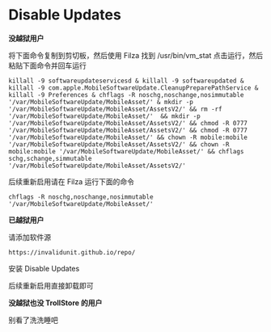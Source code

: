 # Disable Updates

**没越狱用户**

将下面命令复制到剪切板，然后使用 Filza 找到 /usr/bin/vm_stat 点击运行，然后粘贴下面命令并回车运行

	killall -9 softwareupdateservicesd & killall -9 softwareupdated & killall -9 com.apple.MobileSoftwareUpdate.CleanupPreparePathService & killall -9 Preferences & chflags -R noschg,noschange,nosimmutable '/var/MobileSoftwareUpdate/MobileAsset/' & mkdir -p '/var/MobileSoftwareUpdate/MobileAsset/AssetsV2/' && rm -rf '/var/MobileSoftwareUpdate/MobileAsset/'  && mkdir -p '/var/MobileSoftwareUpdate/MobileAsset/AssetsV2/' && chmod -R 0777 '/var/MobileSoftwareUpdate/MobileAsset/AssetsV2/' && chmod -R 0777 '/var/MobileSoftwareUpdate/MobileAsset/' && chown -R mobile:mobile '/var/MobileSoftwareUpdate/MobileAsset/AssetsV2/' && chown -R mobile:mobile '/var/MobileSoftwareUpdate/MobileAsset/' && chflags schg,schange,simmutable '/var/MobileSoftwareUpdate/MobileAsset/AssetsV2/'
 
后续重新启用请在 Filza 运行下面的命令

	chflags -R noschg,noschange,nosimmutable '/var/MobileSoftwareUpdate/MobileAsset/'

**已越狱用户**

请添加软件源

	https://invalidunit.github.io/repo/

安装 Disable Updates

后续重新启用直接卸载即可

**没越狱也没 TrollStore 的用户**

别看了洗洗睡吧
